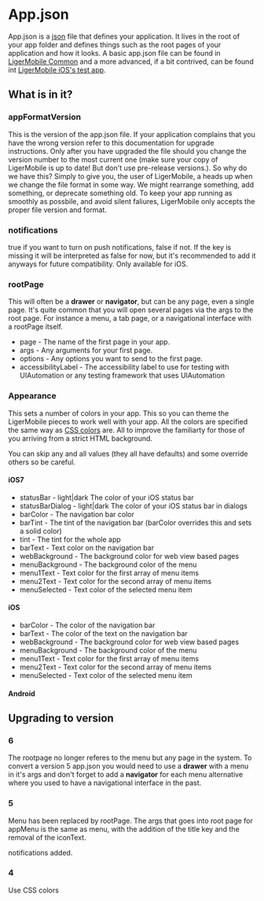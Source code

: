 # App.json

App.json is a [json](http://www.json.org) file that defines your application. It lives in the root of your app folder and defines things such as the root pages of your application and how it looks. A basic app.json file can be found in [LigerMobile Common](https://github.com/reachlocal/liger-common) and a more advanced, if a bit contrived, can be found int [LigerMobile iOS's test app](https://github.com/reachlocal/liger-ios/tree/master/LigerTestApp).

## What is in it?

### appFormatVersion

This is the version of the app.json file. If your application complains that you have the wrong version refer to this documentation for upgrade instructions. Only after you have upgraded the file should you change the version number to the most current one (make sure your copy of LigerMobile is up to date! But don't use pre-release versions.). So why do we have this? Simply to give you, the user of LigerMobile, a heads up when we change the file format in some way. We might rearrange something, add something, or deprecate something old. To keep your app running as smoothly as possbile, and avoid silent faliures, LigerMobile only accepts the proper file version and format.

### notifications

true if you want to turn on push notifications, false if not. If the key is missing it will be interpreted as false for now, but it's recommended to add it anyways for future compatibility. Only available for iOS.

### rootPage

This will often be a **drawer** or **navigator**, but can be any page, even a single page. It's quite common that you will open several pages via the args to the root page. For instance a menu, a tab page, or a navigational interface with a rootPage itself.

* page - The name of the first page in your app.
* args - Any arguments for your first page.
* options - Any options you want to send to the first page.
* accessibilityLabel - The accessibility label to use for testing with UIAutomation or any testing framework that uses UIAutomation

### Appearance

This sets a number of colors in your app. This so you can theme the LigerMobile pieces to work well with your app. All the colors are specified the same way as [CSS colors](http://www.w3.org/Style/CSS/) are. All to improve the familiarty for those of you arriving from a strict HTML background.

You can skip any and all values (they all have defaults) and some override others so be careful.

#### iOS7

* statusBar - light|dark The color of your iOS status bar
* statusBarDialog - light|dark The color of your iOS status bar in dialogs
* barColor - The navigation bar color
* barTint - The tint of the navigation bar (barColor overrides this and sets a solid color)
* tint - The tint for the whole app
* barText - Text color on the navigation bar
* webBackground - The background color for web view based pages
* menuBackground - The background color of the menu
* menu1Text - Text color for the first array of menu items
* menu2Text - Text color for the second array of menu items
* menuSelected - Text color of the selected menu item

#### iOS

* barColor - The color of the navigation bar
* barText - The color of the text on the navigation bar
* webBackground - The background color for web view based pages
* menuBackground - The background color of the menu
* menu1Text - Text color for the first array of menu items
* menu2Text - Text color for the second array of menu items
* menuSelected - Text color of the selected menu item

#### Android


## Upgrading to version

### 6

The rootpage no longer referes to the menu but any page in the system. To convert a version 5 app.json you would need to use a **drawer** with a menu in it's args and don't forget to add a **navigator** for each menu alternative where you used to have a navigational interface in the past.

### 5

Menu has been replaced by rootPage. The args that goes into root page for appMenu is the same as menu, with the addition of the title key and the removal of the iconText.

notifications added.

### 4

Use CSS colors

